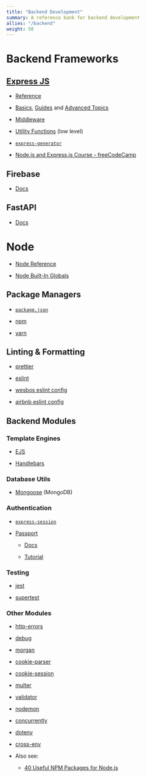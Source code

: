 ```yaml
---
title: "Backend Development"
summary: A reference bank for backend development
allies: "/backend"
weight: 50
---
```


# Backend Frameworks

## [Express JS](https://expressjs.com/)

- [Reference](https://expressjs.com/en/5x/api.html)

- [Basics](https://expressjs.com/en/starter/installing.html), [Guides](https://expressjs.com/en/guide/routing.html) and [Advanced Topics](https://expressjs.com/en/advanced/developing-template-engines.html)

- [Middleware](https://expressjs.com/en/resources/middleware.html)

- [Utility Functions](https://expressjs.com/en/resources/utils.html) (low level)

- [`express-generator`](https://expressjs.com/en/starter/generator.html)

- [Node.js and Express.js Course - freeCodeCamp](https://www.youtube.com/watch?v=Oe421EPjeBE)

## Firebase

- [Docs](https://firebase.google.com/docs)

## FastAPI

- [Docs](https://fastapi.tiangolo.com/lo/)

# Node

- [Node Reference](https://nodejs.org/api/)

- [Node Built-In Globals](https://nodejs.org/en/knowledge/getting-started/globals-in-node-js/)

## Package Managers

- [`package.json`](https://docs.npmjs.com/cli/v8/configuring-npm/package-json)

- [npm](https://docs.npmjs.com/)

- [yarn](https://yarnpkg.com/)

## Linting & Formatting

- [prettier](https://prettier.io/)

- [eslint](https://eslint.org/)

- [wesbos eslint config](https://github.com/wesbos/eslint-config-wesbos)

- [airbnb eslint config](https://www.npmjs.com/package/eslint-config-airbnb)

## Backend Modules

### Template Engines

- [EJS](https://ejs.co/#docs)

- [Handlebars](https://handlebarsjs.com/)

### Database Utils

- [Mongoose](https://mongoosejs.com/docs/guides.html) (MongoDB)

### Authentication

- [`express-session`](https://www.npmjs.com/package/express-session)

- [Passport](https://www.npmjs.com/package/passport)

  - [Docs](https://github.com/jwalton/passport-api-docs)

  - [Tutorial](https://levelup.gitconnected.com/everything-you-need-to-know-about-the-passport-local-passport-js-strategy-633bbab6195)

### Testing

- [jest](https://jestjs.io/)

- [supertest](https://jestjs.io/)

### Other Modules

- [http-errors](https://www.npmjs.com/package/http-errors)
- [debug](https://www.npmjs.com/package/debug)
- [morgan](https://expressjs.com/en/resources/middleware/morgan.html)
- [cookie-parser](https://expressjs.com/en/resources/middleware/cookie-parser.html)
- [cookie-session](https://expressjs.com/en/resources/middleware/cookie-session.html)
- [multer](https://expressjs.com/en/resources/middleware/multer.html)
- [validator](https://www.npmjs.com/package/validator)
- [nodemon](https://www.npmjs.com/package/nodemon)
- [concurrently](https://www.npmjs.com/package/concurrently)
- [dotenv](https://www.npmjs.com/package/dotenv)
- [cross-env](https://www.npmjs.com/package/cross-env)

- Also see:
  - [40 Useful NPM Packages for Node.js](https://leanylabs.com/blog/npm-packages-for-nodejs/)
